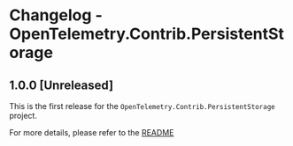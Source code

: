 # Changelog - OpenTelemetry.Contrib.PersistentStorage

## 1.0.0 [Unreleased]

This is the first release for the `OpenTelemetry.Contrib.PersistentStorage`
project.

For more details, please refer to the
[README](README.md)
